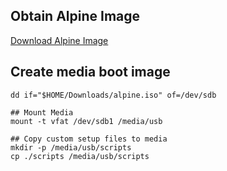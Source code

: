 ## Obtain Alpine Image
[Download Alpine Image](https://alpinelinux.org/downloads/)

## Create media boot image 
```
dd if="$HOME/Downloads/alpine.iso" of=/dev/sdb

## Mount Media
mount -t vfat /dev/sdb1 /media/usb

## Copy custom setup files to media
mkdir -p /media/usb/scripts
cp ./scripts /media/usb/scripts

